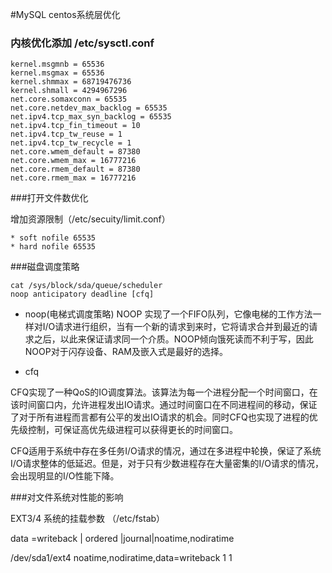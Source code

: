  #MySQL centos系统层优化
 
### 内核优化添加 /etc/sysctl.conf


```
kernel.msgmnb = 65536
kernel.msgmax = 65536
kernel.shmmax = 68719476736
kernel.shmall = 4294967296
net.core.somaxconn = 65535
net.core.netdev_max_backlog = 65535
net.ipv4.tcp_max_syn_backlog = 65535
net.ipv4.tcp_fin_timeout = 10
net.ipv4.tcp_tw_reuse = 1
net.ipv4.tcp_tw_recycle = 1
net.core.wmem_default = 87380
net.core.wmem_max = 16777216
net.core.rmem_default = 87380
net.core.rmem_max = 16777216

```

###打开文件数优化


增加资源限制（/etc/secuity/limit.conf）

```
* soft nofile 65535
* hard nofile 65535

```
###磁盘调度策略

```
cat /sys/block/sda/queue/scheduler 
noop anticipatory deadline [cfq] 

```

* noop(电梯式调度策略)
 NOOP 实现了一个FIFO队列，它像电梯的工作方法一样对I/O请求进行组织，当有一个新的请求到来时，它将请求合并到最近的请求之后，以此来保证请求同一个介质。NOOP倾向饿死读而不利于写，因此NOOP对于闪存设备、RAM及嵌入式是最好的选择。

* cfq

CFQ实现了一种QoS的IO调度算法。该算法为每一个进程分配一个时间窗口，在该时间窗口内，允许进程发出IO请求。通过时间窗口在不同进程间的移动，保证了对于所有进程而言都有公平的发出IO请求的机会。同时CFQ也实现了进程的优先级控制，可保证高优先级进程可以获得更长的时间窗口。

CFQ适用于系统中存在多任务I/O请求的情况，通过在多进程中轮换，保证了系统I/O请求整体的低延迟。但是，对于只有少数进程存在大量密集的I/O请求的情况，会出现明显的I/O性能下降。


###对文件系统对性能的影响

EXT3/4 系统的挂载参数 （/etc/fstab）

data =writeback | ordered |journal|noatime,nodiratime

/dev/sda1/ext4 noatime,nodiratime,data=writeback 1 1

